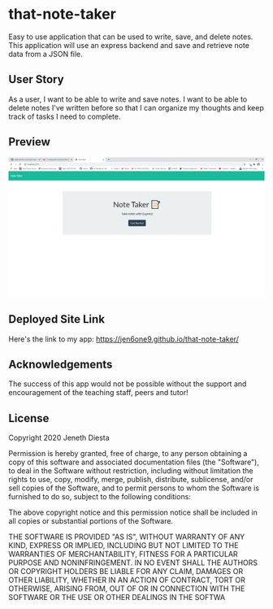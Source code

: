# that-note-taker
Easy to use application that can be used to write, save, and delete notes. This application will use an express backend and save and retrieve note data from a JSON file.

## User Story
As a user, I want to be able to write and save notes.
I want to be able to delete notes I've written before so that I can organize my thoughts and keep track of tasks I need to complete.



## Preview
![alt-text](noteTaker.GIF)

## Deployed Site Link
Here's the link to my app:  https://jen6one9.github.io/that-note-taker/

## Acknowledgements
The success of this app would not be possible without the support and encouragement of the teaching staff, peers and tutor!  

## License
Copyright 2020 Jeneth Diesta

Permission is hereby granted, free of charge, to any person obtaining a copy of this software and associated documentation files (the "Software"), to deal in the Software without restriction, including without limitation the rights to use, copy, modify, merge, publish, distribute, sublicense, and/or sell copies of the Software, and to permit persons to whom the Software is furnished to do so, subject to the following conditions:

The above copyright notice and this permission notice shall be included in all copies or substantial portions of the Software.

THE SOFTWARE IS PROVIDED "AS IS", WITHOUT WARRANTY OF ANY KIND, EXPRESS OR IMPLIED, INCLUDING BUT NOT LIMITED TO THE WARRANTIES OF MERCHANTABILITY, FITNESS FOR A PARTICULAR PURPOSE AND NONINFRINGEMENT. IN NO EVENT SHALL THE AUTHORS OR COPYRIGHT HOLDERS BE LIABLE FOR ANY CLAIM, DAMAGES OR OTHER LIABILITY, WHETHER IN AN ACTION OF CONTRACT, TORT OR OTHERWISE, ARISING FROM, OUT OF OR IN CONNECTION WITH THE SOFTWARE OR THE USE OR OTHER DEALINGS IN THE SOFTWA